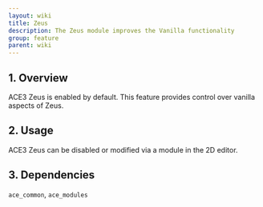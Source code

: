 ```yaml
---
layout: wiki
title: Zeus
description: The Zeus module improves the Vanilla functionality
group: feature
parent: wiki
---
```


## 1. Overview
ACE3 Zeus is enabled by default. This feature provides control over vanilla aspects of Zeus.

## 2. Usage
ACE3 Zeus can be disabled or modified via a module in the 2D editor.

## 3. Dependencies
`ace_common`, `ace_modules`
